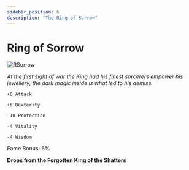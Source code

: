 ```yaml
---
sidebar_position: 6
description: "The Ring of Sorrow"
---
```


# Ring of Sorrow

![RSorrow](https://vwiki.valorserver.com/api/item/picture/ring%20of%20sorrow)

<i>At the first sight of war the King had his finest sorcerers empower his jewellery, the dark magic inside is what led to his demise.</i>

    +6 Attack
    
    +6 Dexterity
    
    -10 Protection
    
    -4 Vitality
    
    -4 Wisdom
    
Fame Bonus: 6%

**Drops from the Forgotten King of the Shatters**
